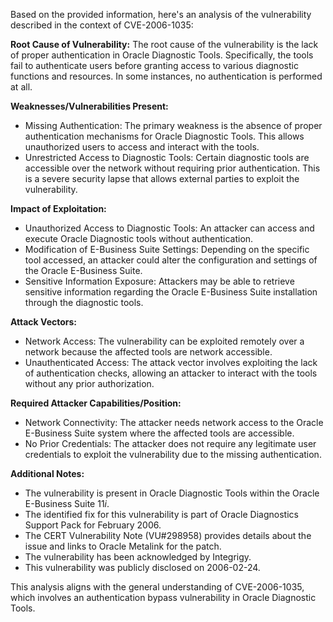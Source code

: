 Based on the provided information, here's an analysis of the vulnerability described in the context of CVE-2006-1035:

**Root Cause of Vulnerability:**
The root cause of the vulnerability is the lack of proper authentication in Oracle Diagnostic Tools. Specifically, the tools fail to authenticate users before granting access to various diagnostic functions and resources. In some instances, no authentication is performed at all.

**Weaknesses/Vulnerabilities Present:**
- Missing Authentication:  The primary weakness is the absence of proper authentication mechanisms for Oracle Diagnostic Tools. This allows unauthorized users to access and interact with the tools.
- Unrestricted Access to Diagnostic Tools:  Certain diagnostic tools are accessible over the network without requiring prior authentication. This is a severe security lapse that allows external parties to exploit the vulnerability.

**Impact of Exploitation:**
- Unauthorized Access to Diagnostic Tools: An attacker can access and execute Oracle Diagnostic tools without authentication.
- Modification of E-Business Suite Settings: Depending on the specific tool accessed, an attacker could alter the configuration and settings of the Oracle E-Business Suite.
- Sensitive Information Exposure: Attackers may be able to retrieve sensitive information regarding the Oracle E-Business Suite installation through the diagnostic tools.

**Attack Vectors:**
- Network Access: The vulnerability can be exploited remotely over a network because the affected tools are network accessible.
- Unauthenticated Access: The attack vector involves exploiting the lack of authentication checks, allowing an attacker to interact with the tools without any prior authorization.

**Required Attacker Capabilities/Position:**
- Network Connectivity: The attacker needs network access to the Oracle E-Business Suite system where the affected tools are accessible.
- No Prior Credentials: The attacker does not require any legitimate user credentials to exploit the vulnerability due to the missing authentication.

**Additional Notes:**
- The vulnerability is present in Oracle Diagnostic Tools within the Oracle E-Business Suite 11*i*.
- The identified fix for this vulnerability is part of Oracle Diagnostics Support Pack for February 2006.
- The CERT Vulnerability Note (VU#298958) provides details about the issue and links to Oracle Metalink for the patch.
- The vulnerability has been acknowledged by Integrigy.
- This vulnerability was publicly disclosed on 2006-02-24.

This analysis aligns with the general understanding of CVE-2006-1035, which involves an authentication bypass vulnerability in Oracle Diagnostic Tools.